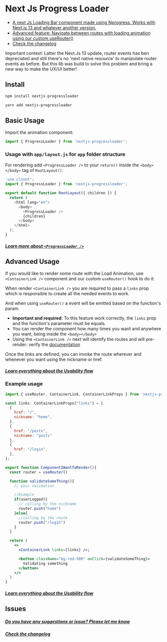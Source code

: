 # Next Js Progress Loader

- [A next Js Loading Bar component made using Nprogress. Works with Next.js 13 and whatever another version.](#install)
- [Advanced feature: Navigate between routes with loading animation using our custom useRouter()](#advanced-usage)
- [Check the changelog](CHANGELOG.md)

Important context: Latter the Next.Js 13 update, router events has ben depreciated and still there's no 'next native resource' to manipulate router events as before. But this lib was build to solve this problem and bring a new way to make the UX/UI better!

## Install

```bash
npm install nextjs-progressloader

yarn add nextjs-progressloader
```

## Basic Usage

Import the animation component:

```js
import { ProgressLoader } from 'nextjs-progressloader';
```

### Usage with `app/layout.js` for `app` folder structure

For rendering add `<ProgressLoader />` to your `return()` inside the `<body></body>` tag of `RootLayout()`:

```js
'use client';
import { ProgressLoader } from 'nextjs-progressloader';

export default function RootLayout({ children }) {
  return (
    <html lang="en">
      <body>
        <ProgressLoader />
        {children}
      </body>
    </html>
  );
}
```

##### [Learn more about `<ProgressLoader />`](docs/ProgressLoader.md)

## Advanced Usage

If you would like to render some route with the Load Animation, use `<ContainerLink />` component and our custom `useRouter()` hook to do it:

When render `<ContainerLink />` you are required to pass a `links` prop which is responsible to create all the needed events to work.

And when using `useRouter()` a event will be emitted based on the function's param.

- **Important and required**: To this feature work correctly, the `links` prop and the function's parameter must be equals.
- You can render the component how many times you want and anywhere you want, being inside the `<body></body>`
- Using the `<ContainerLink />` next will identify the routes and will pre-render: verify the [documentation](https://nextjs.org/docs/app/building-your-application/routing/linking-and-navigating#1-prefetching)

Once the links are defined, you can invoke the route wherever and whenever you want using the nickname or href.

##### [Learn everything about the Usability flow](docs/Usability%20flow.md)

### Example usage

```jsx
import { useRouter, ContainerLink, ContainerLinkProps } from 'nextjs-progressloader';

const links: ContainerLinkProps["links"] = [
  {
    href: "/",
    nickname: "home",
  },
  {
    href: "/posts",
    nickname: "posts"
  },
  {
    href: "/login",
  },
];

export function ComponentIWantToRender(){
  const router = useRouter()

  function validateSomeThing(){
    // your validation

    //Example
    if(userLogged){
      // calling by the nickname
      router.push("home")
    }else{
      //calling by the route
      router.push("/login")
    }
  }

  return (
    <>
      <ContainerLink links={links} />;

      <button className="bg-red-500" onClick={validateSomeThing}>
        Validating something
      </button>
    </>
  )
}
```

##### [Learn everything about the Usability flow](docs/Usability%20flow.md)

## Issues

##### [Do you have any suggestions or issue? Please let me know](https://github.com/samuhmatos/nextjs-progressloader/issues)

##### [Check the changelog](CHANGELOG.md)
